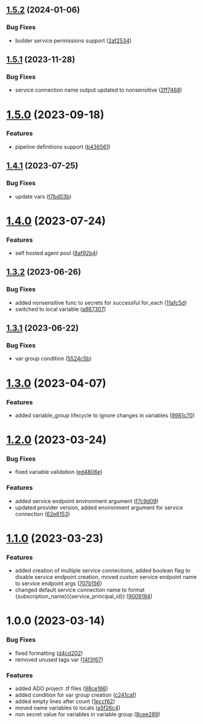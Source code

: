 ## [1.5.2](https://github.com/data-platform-hq/terraform-azuredevops-project/compare/v1.5.1...v1.5.2) (2024-01-06)


### Bug Fixes

* builder service permissions support ([2af2534](https://github.com/data-platform-hq/terraform-azuredevops-project/commit/2af25346f9806021f802921e0186a09ab24bc7d9))

## [1.5.1](https://github.com/data-platform-hq/terraform-azuredevops-project/compare/v1.5.0...v1.5.1) (2023-11-28)


### Bug Fixes

* service connection name output updated to nonsensitive ([2ff7468](https://github.com/data-platform-hq/terraform-azuredevops-project/commit/2ff74688b56996622490fdafc66a32cfd8a5f2c5))

# [1.5.0](https://github.com/data-platform-hq/terraform-azuredevops-project/compare/v1.4.1...v1.5.0) (2023-09-18)


### Features

* pipeline definitions support ([b436561](https://github.com/data-platform-hq/terraform-azuredevops-project/commit/b4365610bfaee4b7a00359f5190d42b13c4d0b60))

## [1.4.1](https://github.com/data-platform-hq/terraform-azuredevops-project/compare/v1.4.0...v1.4.1) (2023-07-25)


### Bug Fixes

* update vars ([f7bd03b](https://github.com/data-platform-hq/terraform-azuredevops-project/commit/f7bd03b7145077ba21727d5dd5f01290d3967e40))

# [1.4.0](https://github.com/data-platform-hq/terraform-azuredevops-project/compare/v1.3.2...v1.4.0) (2023-07-24)


### Features

* self hosted agent pool ([8af92b4](https://github.com/data-platform-hq/terraform-azuredevops-project/commit/8af92b4d3ca48df084f71fea5ff4332165a4eec7))

## [1.3.2](https://github.com/data-platform-hq/terraform-azuredevops-project/compare/v1.3.1...v1.3.2) (2023-06-26)


### Bug Fixes

* added nonsensitive func to secrets for successful for_each ([11afc5d](https://github.com/data-platform-hq/terraform-azuredevops-project/commit/11afc5de4a90b0a04ac1489ddf085555a767d7a8))
* switched to local variable ([a867307](https://github.com/data-platform-hq/terraform-azuredevops-project/commit/a8673072fe72e7693ae614cdc093b32c41be0961))

## [1.3.1](https://github.com/data-platform-hq/terraform-azuredevops-project/compare/v1.3.0...v1.3.1) (2023-06-22)


### Bug Fixes

* var group condition ([5524c5b](https://github.com/data-platform-hq/terraform-azuredevops-project/commit/5524c5b7774907f1cd418b706eff2a8d614671b9))

# [1.3.0](https://github.com/data-platform-hq/terraform-azuredevops-project/compare/v1.2.0...v1.3.0) (2023-04-07)


### Features

* added variable_group lifecycle to ignore changes in variables ([9981c70](https://github.com/data-platform-hq/terraform-azuredevops-project/commit/9981c7092f7ee839117bb7a790f6de77ee0ea160))

# [1.2.0](https://github.com/data-platform-hq/terraform-azuredevops-project/compare/v1.1.0...v1.2.0) (2023-03-24)


### Bug Fixes

* fixed variable validation ([ed4806e](https://github.com/data-platform-hq/terraform-azuredevops-project/commit/ed4806ebdd59084d6781d38b2d8f242dc2ac83c1))


### Features

* added service endpoint environment argument ([f7c9d09](https://github.com/data-platform-hq/terraform-azuredevops-project/commit/f7c9d09fc2a40353e922cb3098021d3e7361ac30))
* updated provider version, added environment argument for service connection ([62e6153](https://github.com/data-platform-hq/terraform-azuredevops-project/commit/62e615312cc2d0cefc4321d87705796779a0f001))

# [1.1.0](https://github.com/data-platform-hq/terraform-azuredevops-project/compare/v1.0.0...v1.1.0) (2023-03-23)


### Features

* added creation of multiple service connections, added boolean flag to disable service endpoint creation, moved custom service endpoint name to service endpoint args ([707b156](https://github.com/data-platform-hq/terraform-azuredevops-project/commit/707b156a058d9c857e411de08a63fd4700ebb69e))
* changed default service connection name to format {subscription_name}({service_principal_id}) ([9009184](https://github.com/data-platform-hq/terraform-azuredevops-project/commit/90091840b8004e5bae3ac0ae6d9a7a1441d8b00f))

# 1.0.0 (2023-03-14)


### Bug Fixes

* fixed formatting ([d4cd202](https://github.com/data-platform-hq/terraform-azuredevops-project/commit/d4cd202a1d7d25d2a70cfdc04ea2d460873f8de1))
* removed unused tags var ([14f3f67](https://github.com/data-platform-hq/terraform-azuredevops-project/commit/14f3f673c6830d643eafb0a433bca34bc81c369a))


### Features

* added ADO project .tf files ([98ce166](https://github.com/data-platform-hq/terraform-azuredevops-project/commit/98ce1664f1303119ee509e30a80dc2e1fae2c4e6))
* added condition for var group creation ([c241caf](https://github.com/data-platform-hq/terraform-azuredevops-project/commit/c241caf8d6bd18cd7171266e99baa0a3d91a08ba))
* added empty lines after count ([1eccf62](https://github.com/data-platform-hq/terraform-azuredevops-project/commit/1eccf6268872f5b40c548de298aeb92cb9a1036a))
* moved name variables to locals ([a5f26c4](https://github.com/data-platform-hq/terraform-azuredevops-project/commit/a5f26c44adee181283fb94ace6d996a95f01a244))
* non secret value for variables in variable group ([8cee289](https://github.com/data-platform-hq/terraform-azuredevops-project/commit/8cee2894f53117312aeb3e975926afe5604f718f))
